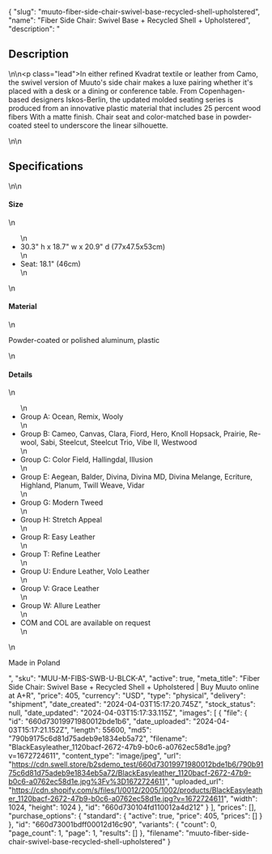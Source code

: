 {
  "slug": "muuto-fiber-side-chair-swivel-base-recycled-shell-upholstered",
  "name": "Fiber Side Chair: Swivel Base + Recycled Shell + Upholstered",
  "description": "<h2>Description</h2>\n<!-- split -->\n<p class=\"lead\">In either refined Kvadrat textile or leather from Camo, the swivel version of Muuto's side chair makes a luxe pairing whether it's placed with a desk or a dining or conference table. From Copenhagen-based designers Iskos-Berlin, the updated molded seating series is produced from an innovative plastic material that includes 25 percent wood fibers With a matte finish. Chair seat and color-matched base in powder-coated steel to underscore the linear silhouette.</p>\n<!-- split -->\n<h2>Specifications</h2>\n<!-- split -->\n<h4>Size</h4>\n<ul>\n<li>30.3\" h x 18.7\" w x 20.9\" d (77x47.5x53cm)</li>\n<li>Seat: 18.1\" (46cm)</li>\n</ul>\n<h4>Material</h4>\n<p>Powder-coated or polished aluminum, plastic</p>\n<h4>Details</h4>\n<ul>\n<li>Group A: Ocean, Remix, Wooly</li>\n<li>Group B: Cameo, Canvas, Clara, Fiord, Hero, Knoll Hopsack, Prairie, Re-wool, Sabi, Steelcut, Steelcut Trio, Vibe II, Westwood</li>\n<li>Group C: Color Field, Hallingdal, Illusion</li>\n<li>Group E: Aegean, Balder, Divina, Divina MD, Divina Melange, Ecriture, Highland, Planum, Twill Weave, Vidar</li>\n<li>Group G: Modern Tweed</li>\n<li>Group H: Stretch Appeal</li>\n<li>Group R: Easy Leather</li>\n<li>Group T: Refine Leather</li>\n<li>Group U: Endure Leather, Volo Leather</li>\n<li>Group V: Grace Leather</li>\n<li>Group W: Allure Leather</li>\n<li>COM and COL are available on request</li>\n</ul>\n<p>Made in Poland</p>",
  "sku": "MUU-M-FIBS-SWB-U-BLCK-A",
  "active": true,
  "meta_title": "Fiber Side Chair: Swivel Base + Recycled Shell + Upholstered | Buy Muuto online at A+R",
  "price": 405,
  "currency": "USD",
  "type": "physical",
  "delivery": "shipment",
  "date_created": "2024-04-03T15:17:20.745Z",
  "stock_status": null,
  "date_updated": "2024-04-03T15:17:33.115Z",
  "images": [
    {
      "file": {
        "id": "660d73019971980012bde1b6",
        "date_uploaded": "2024-04-03T15:17:21.152Z",
        "length": 55600,
        "md5": "790b9175c6d81d75adeb9e1834eb5a72",
        "filename": "BlackEasyleather_1120bacf-2672-47b9-b0c6-a0762ec58d1e.jpg?v=1672724611",
        "content_type": "image/jpeg",
        "url": "https://cdn.swell.store/b2sdemo_test/660d73019971980012bde1b6/790b9175c6d81d75adeb9e1834eb5a72/BlackEasyleather_1120bacf-2672-47b9-b0c6-a0762ec58d1e.jpg%3Fv%3D1672724611",
        "uploaded_url": "https://cdn.shopify.com/s/files/1/0012/2005/1002/products/BlackEasyleather_1120bacf-2672-47b9-b0c6-a0762ec58d1e.jpg?v=1672724611",
        "width": 1024,
        "height": 1024
      },
      "id": "660d730104fd110012a4d212"
    }
  ],
  "prices": [],
  "purchase_options": {
    "standard": {
      "active": true,
      "price": 405,
      "prices": []
    }
  },
  "id": "660d73001bdff00012d16c90",
  "variants": {
    "count": 0,
    "page_count": 1,
    "page": 1,
    "results": []
  },
  "filename": "muuto-fiber-side-chair-swivel-base-recycled-shell-upholstered"
}